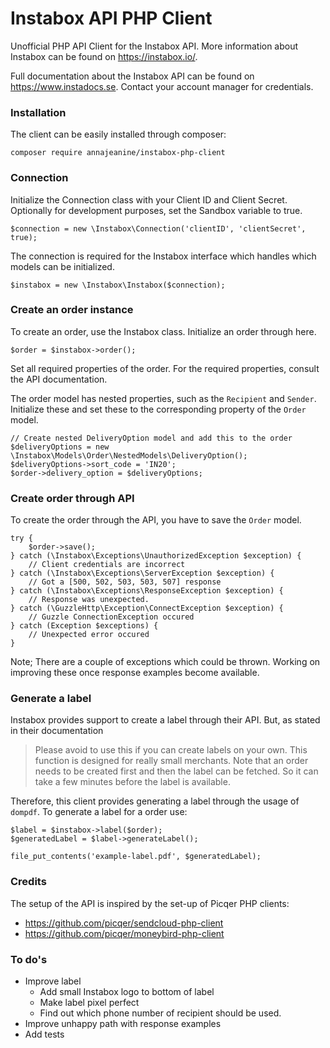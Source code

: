 # Instabox API PHP Client

Unofficial PHP API Client for the Instabox API. More information about Instabox can be found on https://instabox.io/. 

Full documentation about the Instabox API can be found on https://www.instadocs.se. Contact your account manager for credentials. 

### Installation
The client can be easily installed through composer: 

```
composer require annajeanine/instabox-php-client
```

### Connection
Initialize the Connection class with your Client ID and Client Secret. Optionally for development purposes, set the Sandbox variable to true. 

```
$connection = new \Instabox\Connection('clientID', 'clientSecret', true);
```

The connection is required for the Instabox interface which handles which models can be initialized.
```
$instabox = new \Instabox\Instabox($connection);
```

### Create an order instance
To create an order, use the Instabox class. Initialize an order through here. 

```
$order = $instabox->order();
```

Set all required properties of the order. For the required properties, consult the API documentation. 

The order model has nested properties, such as the `Recipient` and `Sender`. Initialize these and set these to the corresponding property of the `Order` model. 

```
// Create nested DeliveryOption model and add this to the order
$deliveryOptions = new \Instabox\Models\Order\NestedModels\DeliveryOption();
$deliveryOptions->sort_code = 'IN20';
$order->delivery_option = $deliveryOptions;
```

### Create order through API
To create the order through the API, you have to save the `Order` model. 

```
try {
    $order->save();
} catch (\Instabox\Exceptions\UnauthorizedException $exception) {
    // Client credentials are incorrect
} catch (\Instabox\Exceptions\ServerException $exception) {
    // Got a [500, 502, 503, 503, 507] response
} catch (\Instabox\Exceptions\ResponseException $exception) {
    // Response was unexpected.
} catch (\GuzzleHttp\Exception\ConnectException $exception) {
    // Guzzle ConnectionException occured
} catch (Exception $exceptions) {
    // Unexpected error occured
}
```

Note; There are a couple of exceptions which could be thrown. Working on improving these once response examples become available. 

### Generate a label
Instabox provides support to create a label through their API. But, as stated in their documentation

> Please avoid to use this if you can create labels on your own. This function is designed for really small merchants. Note that an order needs to be created first and then the label can be fetched. So it can take a few minutes before the label is available.

Therefore, this client provides generating a label through the usage of `dompdf`. To generate a label for a order use:

```
$label = $instabox->label($order);
$generatedLabel = $label->generateLabel();

file_put_contents('example-label.pdf', $generatedLabel);
```

### Credits
The setup of the API is inspired by the set-up of Picqer PHP clients:
- https://github.com/picqer/sendcloud-php-client
- https://github.com/picqer/moneybird-php-client


### To do's 
- Improve label
  - Add small Instabox logo to bottom of label
  - Make label pixel perfect
  - Find out which phone number of recipient should be used. 
- Improve unhappy path with response examples 
- Add tests
